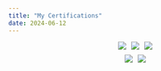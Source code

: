 ```yaml
---
title: "My Certifications"
date: 2024-06-12
---
```

<style>
    .image-gallery {
        display: flex;
        flex-direction: column;
        gap: 10px; /* Increased gap between rows */
        width: 100%;
        height: auto;
    }
    .image-row {
        display: flex;
        flex-direction: row;
        flex-wrap: wrap;
        max-width: 100%;
        justify-content: center;
        gap: 10px; /* Added gap between images */
    }
    .certificate-link {
        max-width: 33%;
    }
    .certificate-link2 {
        max-width: 30%;
    }
</style>
<div class="image-gallery">
    <div class="image-row">
        <a href="https://www.credly.com/badges/d16518fb-a2a4-4a65-9ca7-a42ffdd57613/public_url" class="certificate-link">
            <img src="/architectassociateaws.png">
        </a>
        <a href="https://www.credly.com/badges/d7800944-e535-4326-9dfc-e8beed98268a/public_url" class="certificate-link">
            <img src="/devassociateaws.png">
        </a>
        <a href="https://learn.microsoft.com/en-us/users/wassimregaieg-2617/credentials/c21ca2b9177605bf" class="certificate-link">
            <img src="/microsoft-certified-associate-badge.png">
        </a>
    </div>
    <div class="image-row">
        <a href="https://www.credly.com/badges/7b13f767-fb6b-4600-b12b-1bf23fe731dc/public_url" class="certificate-link2">
            <img src="/vmware_cert_VCPNV19.png">
        </a>
        <a href="https://www.credly.com/badges/3046c605-a0bc-41e6-b7d1-bb1c53c43f4c/public_url" class="certificate-link2">
            <img src="/vmware_knowledge_vsphere6.png">
        </a>
    </div>
</div>




